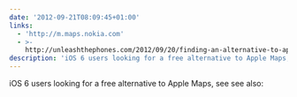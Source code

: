 ```yaml
---
date: '2012-09-21T08:09:45+01:00'
links:
  - 'http://m.maps.nokia.com'
  - >-
    http://unleashthephones.com/2012/09/20/finding-an-alternative-to-apple-maps-nokia-maps-on-mobile/
description: 'iOS 6 users looking for a free alternative to Apple Maps, see  see also: '
---
```

iOS 6 users looking for a free alternative to Apple Maps, see  see also: 
